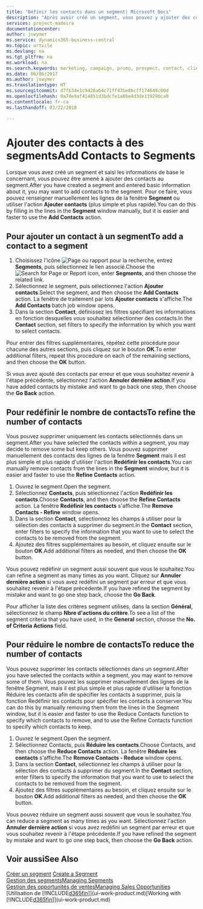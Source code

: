 ```yaml
---
title: "Définir les contacts dans un segment| Microsoft Docs"
description: "Après avoir créé un segment, vous pouvez y ajouter des contacts, par exemple, dans le cadre d'une promotion marketing visant des clients particuliers."
services: project-madeira
documentationcenter: 
author: jswymer
ms.service: dynamics365-business-central
ms.topic: article
ms.devlang: na
ms.tgt_pltfrm: na
ms.workload: na
ms.search.keywords: marketing, campaign, promo, prospect, contact, client, customer
ms.date: 06/06/2017
ms.author: jswymer
ms.translationtype: HT
ms.sourcegitcommit: d7fb34e1c9428a64c71ff47be8bcff174649c00d
ms.openlocfilehash: 0a7de9af414851d3bdcfe1a8be4d3de13929bca0
ms.contentlocale: fr-ca
ms.lasthandoff: 03/22/2018

---
```

# <a name="add-contacts-to-segments"></a><span data-ttu-id="3c0a8-103">Ajouter des contacts à des segments</span><span class="sxs-lookup"><span data-stu-id="3c0a8-103">Add Contacts to Segments</span></span>
<span data-ttu-id="3c0a8-104">Lorsque vous avez créé un segment et saisi les informations de base le concernant, vous pouvez être amené à ajouter des contacts au segment.</span><span class="sxs-lookup"><span data-stu-id="3c0a8-104">After you have created a segment and entered basic information about it, you may want to add contacts to the segment.</span></span> <span data-ttu-id="3c0a8-105">Pour ce faire, vous pouvez renseigner manuellement les lignes de la fenêtre **Segment** ou utiliser l'action **Ajouter contacts** (plus simple et plus rapide).</span><span class="sxs-lookup"><span data-stu-id="3c0a8-105">You can do this by filling in the lines in the **Segment** window manually, but it is easier and faster to use the **Add Contacts** action.</span></span>

## <a name="to-add-a-contact-to-a-segment"></a><span data-ttu-id="3c0a8-106">Pour ajouter un contact à un segment</span><span class="sxs-lookup"><span data-stu-id="3c0a8-106">To add a contact to a segment</span></span>
1. <span data-ttu-id="3c0a8-107">Choisissez l'icône ![Page ou rapport pour la recherche](media/ui-search/search_small.png "icône Page ou rapport pour la recherche"), entrez **Segments**, puis sélectionnez le lien associé.</span><span class="sxs-lookup"><span data-stu-id="3c0a8-107">Choose the ![Search for Page or Report](media/ui-search/search_small.png "Search for Page or Report icon") icon, enter **Segments**, and then choose the related link.</span></span>  
2. <span data-ttu-id="3c0a8-108">Sélectionnez le segment, puis sélectionnez l'action **Ajouter contacts**.</span><span class="sxs-lookup"><span data-stu-id="3c0a8-108">Select the segment, and then choose the **Add Contacts** action.</span></span> <span data-ttu-id="3c0a8-109">La fenêtre de traitement par lots **Ajouter contacts** s'affiche.</span><span class="sxs-lookup"><span data-stu-id="3c0a8-109">The **Add Contacts** batch job window opens.</span></span>
3. <span data-ttu-id="3c0a8-110">Dans la section **Contact**, définissez les filtres spécifiant les informations en fonction desquelles vous souhaitez sélectionner des contacts.</span><span class="sxs-lookup"><span data-stu-id="3c0a8-110">In the **Contact** section, set filters to specify the information by which you want to select contacts.</span></span>

<span data-ttu-id="3c0a8-111">Pour entrer des filtres supplémentaires, répétez cette procédure pour chacune des autres sections, puis cliquez sur le bouton **OK**.</span><span class="sxs-lookup"><span data-stu-id="3c0a8-111">To enter additional filters, repeat this procedure on each of the remaining sections, and then choose the **OK** button.</span></span>

<span data-ttu-id="3c0a8-112">Si vous avez ajouté des contacts par erreur et que vous souhaitez revenir à l'étape précédente, sélectionnez l'action **Annuler dernière action**.</span><span class="sxs-lookup"><span data-stu-id="3c0a8-112">If you have added contacts by mistake and want to go back one step, then choose the **Go Back** action.</span></span>

## <a name="to-refine-the-number-of-contacts"></a><span data-ttu-id="3c0a8-113">Pour redéfinir le nombre de contacts</span><span class="sxs-lookup"><span data-stu-id="3c0a8-113">To refine the number of contacts</span></span>
<span data-ttu-id="3c0a8-114">Vous pouvez supprimer uniquement les contacts sélectionnés dans un segment.</span><span class="sxs-lookup"><span data-stu-id="3c0a8-114">After you have selected the contacts within a segment, you may decide to remove some but keep others.</span></span> <span data-ttu-id="3c0a8-115">Vous pouvez supprimer manuellement des contacts des lignes de la fenêtre **Segment** mais il est plus simple et plus rapide d'utiliser l'action **Redéfinir les contacts**.</span><span class="sxs-lookup"><span data-stu-id="3c0a8-115">You can manually remove contacts from the lines in the **Segment** window, but it is easier and faster to use the **Refine Contacts** action.</span></span>

1. <span data-ttu-id="3c0a8-116">Ouvrez le segment.</span><span class="sxs-lookup"><span data-stu-id="3c0a8-116">Open the segment.</span></span>
2. <span data-ttu-id="3c0a8-117">Sélectionnez **Contacts**, puis sélectionnez l'action **Redéfinir les contacts**.</span><span class="sxs-lookup"><span data-stu-id="3c0a8-117">Choose **Contacts**, and then choose the **Refine Contacts** action.</span></span> <span data-ttu-id="3c0a8-118">La fenêtre **Redéfinir les contacts** s'affiche.</span><span class="sxs-lookup"><span data-stu-id="3c0a8-118">The **Remove Contacts - Refine** window opens.</span></span>
3. <span data-ttu-id="3c0a8-119">Dans la section **Contact**, sélectionnez les champs à utiliser pour la sélection des contacts à supprimer du segment.</span><span class="sxs-lookup"><span data-stu-id="3c0a8-119">In the **Contact** section, enter filters to specify the information that you want to use to select the contacts to be removed from the segment.</span></span>
4. <span data-ttu-id="3c0a8-120">Ajoutez des filtres supplémentaires au besoin, et cliquez ensuite sur le bouton **OK**.</span><span class="sxs-lookup"><span data-stu-id="3c0a8-120">Add additional filters as needed, and then choose the **OK** button.</span></span>

<span data-ttu-id="3c0a8-121">Vous pouvez redéfinir un segment aussi souvent que vous le souhaitez.</span><span class="sxs-lookup"><span data-stu-id="3c0a8-121">You can refine a segment as many times as you want.</span></span> <span data-ttu-id="3c0a8-122">Cliquez sur **Annuler dernière action** si vous avez redéfini un segment par erreur et que vous souhaitez revenir à l'étape précédente.</span><span class="sxs-lookup"><span data-stu-id="3c0a8-122">If you have refined the segment by mistake and want to go one step back, choose the **Go Back**.</span></span>

<span data-ttu-id="3c0a8-123">Pour afficher la liste des critères segment utilisés, dans la section **Général**, sélectionnez le champ **Nbre d'actions du critère**.</span><span class="sxs-lookup"><span data-stu-id="3c0a8-123">To see a list of the segment criteria that you have used, in the **General** section, choose the **No. of Criteria Actions** field.</span></span>

## <a name="to-reduce-the-number-of-contacts"></a><span data-ttu-id="3c0a8-124">Pour réduire le nombre de contacts</span><span class="sxs-lookup"><span data-stu-id="3c0a8-124">To reduce the number of contacts</span></span>
<span data-ttu-id="3c0a8-125">Vous pouvez supprimer les contacts sélectionnés dans un segment.</span><span class="sxs-lookup"><span data-stu-id="3c0a8-125">After you have selected the contacts within a segment, you may want to remove some of them.</span></span> <span data-ttu-id="3c0a8-126">Vous pouvez les supprimer manuellement des lignes de la fenêtre Segment, mais il est plus simple et plus rapide d'utiliser la fonction Réduire les contacts afin de spécifier les contacts à supprimer, puis la fonction Redéfinir les contacts pour spécifier les contacts à conserver.</span><span class="sxs-lookup"><span data-stu-id="3c0a8-126">You can do this by manually removing them from the lines in the Segment window, but it is easier and faster to use the Reduce Contacts function to specify which contacts to remove, and to use the Refine Contacts function to specify which contacts to keep.</span></span>

1. <span data-ttu-id="3c0a8-127">Ouvrez le segment.</span><span class="sxs-lookup"><span data-stu-id="3c0a8-127">Open the segment.</span></span>
2. <span data-ttu-id="3c0a8-128">Sélectionnez Contacts, puis **Réduire les contacts**.</span><span class="sxs-lookup"><span data-stu-id="3c0a8-128">Choose Contacts, and then choose the **Reduce Contacts** action.</span></span> <span data-ttu-id="3c0a8-129">La fenêtre **Réduire les contacts** s'affiche.</span><span class="sxs-lookup"><span data-stu-id="3c0a8-129">The **Remove Contacts - Reduce** window opens.</span></span>
3. <span data-ttu-id="3c0a8-130">Dans la section **Contact**, sélectionnez les champs à utiliser pour la sélection des contacts à supprimer du segment.</span><span class="sxs-lookup"><span data-stu-id="3c0a8-130">In the **Contact** section, enter filters to specify the information that you want to use to select the contacts to be removed from the segment.</span></span>
4. <span data-ttu-id="3c0a8-131">Ajoutez des filtres supplémentaires au besoin, et cliquez ensuite sur le bouton **OK**.</span><span class="sxs-lookup"><span data-stu-id="3c0a8-131">Add additional filters as needed, and then choose the **OK** button.</span></span>

<span data-ttu-id="3c0a8-132">Vous pouvez réduire un segment aussi souvent que vous le souhaitez.</span><span class="sxs-lookup"><span data-stu-id="3c0a8-132">You can reduce a segment as many times as you want.</span></span> <span data-ttu-id="3c0a8-133">Sélectionnez l'action **Annuler dernière action** si vous avez redéfini un segment par erreur et que vous souhaitez revenir à l'étape précédente.</span><span class="sxs-lookup"><span data-stu-id="3c0a8-133">If you have refined the segment by mistake and want to go one step back, then choose the **Go Back** action.</span></span>

## <a name="see-also"></a><span data-ttu-id="3c0a8-134">Voir aussi</span><span class="sxs-lookup"><span data-stu-id="3c0a8-134">See Also</span></span>
<span data-ttu-id="3c0a8-135">[Créer un segment](marketing-how-create-segment.md) </span><span class="sxs-lookup"><span data-stu-id="3c0a8-135">[Create a Segment](marketing-how-create-segment.md) </span></span>  
[<span data-ttu-id="3c0a8-136">Gestion des segments</span><span class="sxs-lookup"><span data-stu-id="3c0a8-136">Managing Segments</span></span>](marketing-segments.md)  
[<span data-ttu-id="3c0a8-137">Gestion des opportunités de ventes</span><span class="sxs-lookup"><span data-stu-id="3c0a8-137">Managing Sales Opportunities</span></span>](marketing-manage-sales-opportunities.md)  
<span data-ttu-id="3c0a8-138">[Utilisation de [!INCLUDE[d365fin](includes/d365fin_md.md)]](ui-work-product.md)</span><span class="sxs-lookup"><span data-stu-id="3c0a8-138">[Working with [!INCLUDE[d365fin](includes/d365fin_md.md)]](ui-work-product.md)</span></span>  

